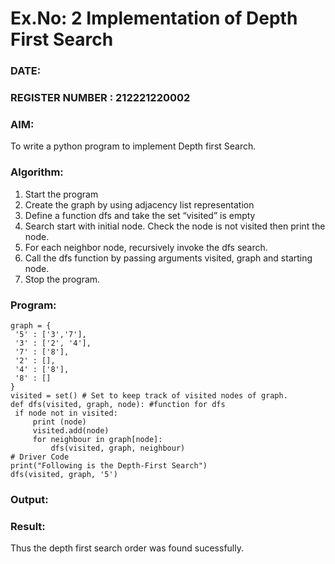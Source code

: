 # Ex.No: 2  Implementation of Depth First Search
### DATE:                                                                            
### REGISTER NUMBER : 212221220002
### AIM: 
To write a python program to implement Depth first Search. 
### Algorithm:
1. Start the program
2. Create the graph by using adjacency list representation
3. Define a function dfs and take the set “visited” is empty 
4. Search start with initial node. Check the node is not visited then print the node.
5. For each neighbor node, recursively invoke the dfs search.
6. Call the dfs function by passing arguments visited, graph and starting node.
7. Stop the program.
### Program:
```
graph = { 
 '5' : ['3','7'], 
 '3' : ['2', '4'], 
 '7' : ['8'], 
 '2' : [], 
 '4' : ['8'], 
 '8' : [] 
} 
visited = set() # Set to keep track of visited nodes of graph. 
def dfs(visited, graph, node): #function for dfs 
 if node not in visited: 
     print (node) 
     visited.add(node) 
     for neighbour in graph[node]: 
         dfs(visited, graph, neighbour) 
# Driver Code 
print("Following is the Depth-First Search") 
dfs(visited, graph, '5')
```

### Output:



### Result:
Thus the depth first search order was found sucessfully.
